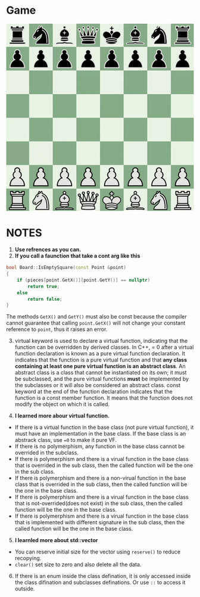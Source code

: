 # Game

![Chess](./chess.gif)

# NOTES

1. **Use refrences as you can.**
2. **If you call a faunction that take a cont arg like this**

```cpp
bool Board::IsEmptySquare(const Point &point)
{
    if (pieces[point.GetX()][point.GetY()] == nullptr)
        return true;
    else
        return false;
}
```

The methods ```GetX()``` and ```GetY()``` must also be const because the compiler cannot guarantee that calling ```point.GetX()``` will not change your constant reference to ```point```, thus it raises an error.

3. virtual keyword is used to declare a virtual function, indicating that the function can be overridden by derived classes. In C++, = 0 after a virtual function declaration is known as a pure virtual function declaration. It indicates that the function is a pure virtual function and that **any class containing at least one pure virtual function is an abstract class**. An abstract class is a class that cannot be instantiated on its own; it must be subclassed, and the pure virtual functions **must** be implemented by the subclasses or it will also be considered an abstract class. const keyword at the end of the function declaration indicates that the function is a const member function. It means that the function does not modify the object on which it is called.

4. **I learned more abour virtual function.**

* If there is a virtual function in the base class (not pure virtual function), it must have an implementation in the base class. If the base class is an abstrack class, use ```=0``` to make it pure VF.
* If there is no polymerphism, any function in the base class cannot be overrided in the subclass.
* If there is polymerphism and there is a virual function in the base class that is overrided in the sub class, then the called function will be the one in the sub class.
* If there is polymerphism and there is a non-virual function in the base class that is overrided in the sub class, then the called function will be the one in the base class.
* If there is polymerphism and there is a virual function in the base class that is not-overrided(does not exist) in the sub class, then the called function will be the one in the base class.
* If there is polymerphism and there is a virual function in the base class that is implemented with different signature in the sub class, then the called function will be the one in the base class.

5. **I learnled more about std::vector**

* You can reserve initial size for the vector using ```reserve()``` to reduce recopying.
* ```clear()``` set size to zero and also delete all the data.

6. If there is an enum inside the class defination, it is only accessed inside the class difination and subclasses definations. Or use ```::``` to access it outside.
